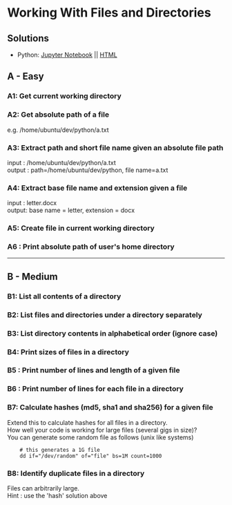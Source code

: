 # Working With Files and Directories
## Solutions
* Python: [Jupyter Notebook](answers/python/files-and-directories-solution.ipynb)  || [HTML](answers/python/files-and-directories-solution.html)


## A - Easy

### A1: Get current working directory

### A2: Get absolute path of a file
e.g.  /home/ubuntu/dev/python/a.txt

### A3: Extract path and short file name given an absolute file path
input : /home/ubuntu/dev/python/a.txt   
output : path=/home/ubuntu/dev/python,   file name=a.txt

### A4: Extract base file name and extension given a file
input : letter.docx   
output: base name = letter,   extension = docx

### A5: Create file in current working directory

### A6 : Print absolute path of user's home directory

-----------------------------------

## B - Medium

### B1: List all contents of a directory

### B2: List files and directories under a directory separately

### B3: List directory contents in alphabetical order (ignore case)

### B4: Print sizes of files in a directory

### B5 : Print number of lines and length of a given file

### B6 : Print number of lines for each file in a directory

### B7: Calculate hashes (md5, sha1 and sha256) for a given file
Extend this to calculate hashes for all files in a directory.  
How well your code is working for large files (several gigs in size)?  
You can generate some random file as follows (unix like systems)
```
    # this generates a 1G file
    dd if="/dev/random" of="file" bs=1M count=1000
```

### B8: Identify duplicate files in a directory
Files can arbitrarily large.  
Hint : use the 'hash' solution above
